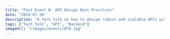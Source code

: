 ```yaml
---
title: "Past Event B: API Design Best Practices"
date: "2024-07-20"
description: "A tech talk on how to design robust and scalable APIs with a focus on RESTful principles."
tags: ["Tech Talk", "API", "Backend"]
imageUrl: "/images/events/BTA.jpg"
---
```

